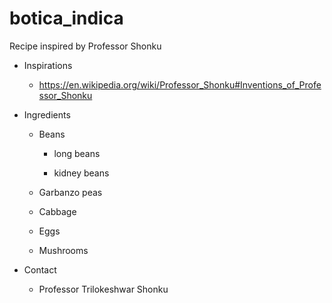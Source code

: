 # botica_indica
Recipe inspired by Professor Shonku

* Inspirations

    * https://en.wikipedia.org/wiki/Professor_Shonku#Inventions_of_Professor_Shonku

* Ingredients

   * Beans 
   
      * long beans
      
      * kidney beans
      
   * Garbanzo peas
   
   
   * Cabbage
   
   * Eggs
   
   * Mushrooms
   
   
* Contact

   * Professor Trilokeshwar Shonku
   
   
